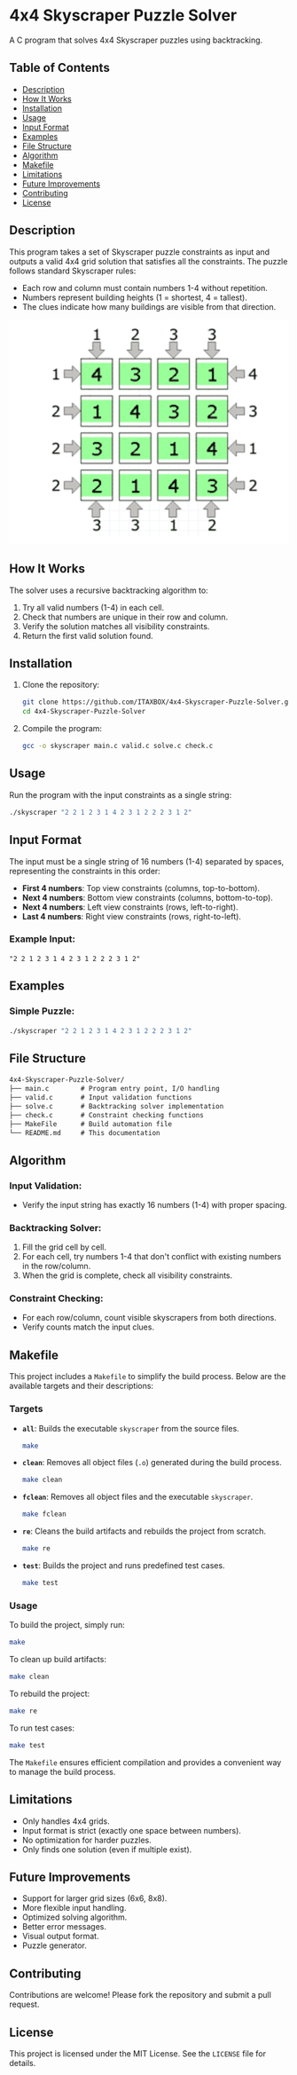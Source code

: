 # 4x4 Skyscraper Puzzle Solver

A C program that solves 4x4 Skyscraper puzzles using backtracking.

## Table of Contents
- [Description](#description)
- [How It Works](#how-it-works)
- [Installation](#installation)
- [Usage](#usage)
- [Input Format](#input-format)
- [Examples](#examples)
- [File Structure](#file-structure)
- [Algorithm](#algorithm)
- [Makefile](#makefile)
- [Limitations](#limitations)
- [Future Improvements](#future-improvements)
- [Contributing](#contributing)
- [License](#license)

## Description

This program takes a set of Skyscraper puzzle constraints as input and outputs a valid 4x4 grid solution that satisfies all the constraints. The puzzle follows standard Skyscraper rules:
- Each row and column must contain numbers 1-4 without repetition.
- Numbers represent building heights (1 = shortest, 4 = tallest).
- The clues indicate how many buildings are visible from that direction.

![Skyscraper Puzzle](images/Skyscraper.png)

## How It Works

The solver uses a recursive backtracking algorithm to:
1. Try all valid numbers (1-4) in each cell.
2. Check that numbers are unique in their row and column.
3. Verify the solution matches all visibility constraints.
4. Return the first valid solution found.

## Installation

1. Clone the repository:
    ```bash
    git clone https://github.com/ITAXBOX/4x4-Skyscraper-Puzzle-Solver.git
    cd 4x4-Skyscraper-Puzzle-Solver
    ```

2. Compile the program:
    ```bash
    gcc -o skyscraper main.c valid.c solve.c check.c
    ```

## Usage

Run the program with the input constraints as a single string:
```bash
./skyscraper "2 2 1 2 3 1 4 2 3 1 2 2 2 3 1 2"
```

## Input Format

The input must be a single string of 16 numbers (1-4) separated by spaces, representing the constraints in this order:
- **First 4 numbers**: Top view constraints (columns, top-to-bottom).
- **Next 4 numbers**: Bottom view constraints (columns, bottom-to-top).
- **Next 4 numbers**: Left view constraints (rows, left-to-right).
- **Last 4 numbers**: Right view constraints (rows, right-to-left).

### Example Input:
```plaintext
"2 2 1 2 3 1 4 2 3 1 2 2 2 3 1 2"
```

## Examples

### Simple Puzzle:
```bash
./skyscraper "2 2 1 2 3 1 4 2 3 1 2 2 2 3 1 2"
```

## File Structure

```
4x4-Skyscraper-Puzzle-Solver/
├── main.c        # Program entry point, I/O handling
├── valid.c       # Input validation functions
├── solve.c       # Backtracking solver implementation
├── check.c       # Constraint checking functions
├── MakeFile      # Build automation file
└── README.md     # This documentation
```

## Algorithm

### Input Validation:
- Verify the input string has exactly 16 numbers (1-4) with proper spacing.

### Backtracking Solver:
1. Fill the grid cell by cell.
2. For each cell, try numbers 1-4 that don't conflict with existing numbers in the row/column.
3. When the grid is complete, check all visibility constraints.

### Constraint Checking:
- For each row/column, count visible skyscrapers from both directions.
- Verify counts match the input clues.

## Makefile

This project includes a `Makefile` to simplify the build process. Below are the available targets and their descriptions:

### Targets

- **`all`**: Builds the executable `skyscraper` from the source files.
    ```bash
    make
    ```

- **`clean`**: Removes all object files (`.o`) generated during the build process.
    ```bash
    make clean
    ```

- **`fclean`**: Removes all object files and the executable `skyscraper`.
    ```bash
    make fclean
    ```

- **`re`**: Cleans the build artifacts and rebuilds the project from scratch.
    ```bash
    make re
    ```

- **`test`**: Builds the project and runs predefined test cases.
    ```bash
    make test
    ```

### Usage

To build the project, simply run:
```bash
make
```

To clean up build artifacts:
```bash
make clean
```

To rebuild the project:
```bash
make re
```

To run test cases:
```bash
make test
```

The `Makefile` ensures efficient compilation and provides a convenient way to manage the build process.

## Limitations

- Only handles 4x4 grids.
- Input format is strict (exactly one space between numbers).
- No optimization for harder puzzles.
- Only finds one solution (even if multiple exist).

## Future Improvements

- Support for larger grid sizes (6x6, 8x8).
- More flexible input handling.
- Optimized solving algorithm.
- Better error messages.
- Visual output format.
- Puzzle generator.

## Contributing

Contributions are welcome! Please fork the repository and submit a pull request.

## License

This project is licensed under the MIT License. See the `LICENSE` file for details.
